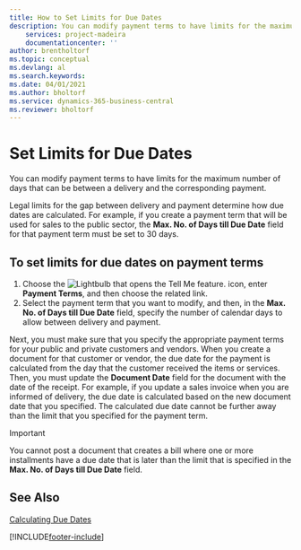 ```yaml
---
title: How to Set Limits for Due Dates
description: You can modify payment terms to have limits for the maximum number of days that can be between a delivery and the corresponding payment.
    services: project-madeira 
    documentationcenter: ''
author: brentholtorf
ms.topic: conceptual
ms.devlang: al
ms.search.keywords:
ms.date: 04/01/2021
ms.author: bholtorf
ms.service: dynamics-365-business-central
ms.reviewer: bholtorf
---
```

# Set Limits for Due Dates
You can modify payment terms to have limits for the maximum number of days that can be between a delivery and the corresponding payment.  

Legal limits for the gap between delivery and payment determine how due dates are calculated. For example, if you create a payment term that will be used for sales to the public sector, the **Max. No. of Days till Due Date** field for that payment term must be set to 30 days.  

## To set limits for due dates on payment terms  

1.  Choose the ![Lightbulb that opens the Tell Me feature.](../../media/ui-search/search_small.png "Tell me what you want to do") icon, enter **Payment Terms**, and then choose the related link.  
2.  Select the payment term that you want to modify, and then, in the **Max. No. of Days till Due Date** field, specify the number of calendar days to allow between delivery and payment.  

Next, you must make sure that you specify the appropriate payment terms for your public and private customers and vendors. When you create a document for that customer or vendor, the due date for the payment is calculated from the day that the customer received the items or services. Then, you must update the **Document Date** field for the document with the date of the receipt. For example, if you update a sales invoice when you are informed of delivery, the due date is calculated based on the new document date that you specified. The calculated due date cannot be further away than the limit that you specified for the payment term.  

> [!IMPORTANT]  
>  You cannot post a document that creates a bill where one or more installments have a due date that is later than the limit that is specified in the **Max. No. of Days till Due Date** field.  

## See Also  
 [Calculating Due Dates](calculating-due-dates.md)


[!INCLUDE[footer-include](../../includes/footer-banner.md)]